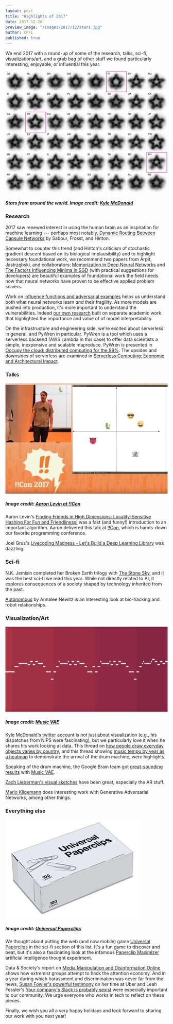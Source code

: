 ```yaml
--- 
layout: post
title: "Highlights of 2017"
date: 2017-12-20
preview_image: "/images/2017/12/stars.jpg"
author: CFFL
published: true
---
```


We end 2017 with a round-up of some of the research, talks, sci-fi,
visualizations/art, and a grab bag of other stuff we found particularly
interesting, enjoyable, or influential this year.

![Stars from around the world](/static/images/2017/12/stars.jpg)

##### Stars from around the world. Image credit: [Kyle McDonald](https://twitter.com/kcimc/status/902233222926311424)

### Research

2017 saw renewed interest in using the human brain as an inspiration for
machine learning --- perhaps most notably, [Dynamic Routing Between Capsule
Networks](https://arxiv.org/abs/1710.09829) by Sabour, Frosst, and Hinton.

Somewhat to counter this trend (and Hinton's criticism of stochastic gradient
descent based on its biological implausibility) and to highlight necessary
foundational work, we recommend two papers from Arpit, Jastrzębski, and
collaborators: [Memorization in Deep Neural
Networks](https://arxiv.org/abs/1706.05394) and [The Factors Influencing Minima
in SGD](https://arxiv.org/abs/1711.04623) (with practical suggestions for
developers) are beautiful examples of foundational work the field needs now
that neural networks have proven to be effective applied problem solvers.

Work on [influence functions and adversarial
examples](http://proceedings.mlr.press/v70/koh17a.html) helps us understand
both what neural networks learn _and_ their fragility. As more models are
pushed into production, it's more important to understand the vulnerabilities.
Indeed [our own
research](http://blog.fastforwardlabs.com/2017/08/02/interpretability.html)
built on separate academic work that highlighted the importance and value of of
model interpretability. 

On the infrastructure and engineering side, we're excited about serverless in
general, and PyWren in particular. PyWren is a tool which uses a serverless
backend (AWS Lambda in this case) to offer data scientists a simple,
inexpensive and scalable mapreduce. PyWren is presented in [Occupy the cloud:
distributed computing for the 99%](https://arxiv.org/abs/1702.04024). The
upsides and downsides of serverless are examined in [Serverless Computing:
Economic and Architectural
Impact](http://www.doc.ic.ac.uk/~rbc/papers/fse-serverless-17.pdf).

### Talks

![Aaron Levin at !!Con](/static/images/2017/12/bangbangcon.png)

##### Image credit: [Aaron Levin at !!Con](https://www.youtube.com/watch?v=kKRvEJrvvso)

Aaron Levin's [Finding Friends in High Dimensions: Locality-Sensitive Hashing
For Fun and Friendliness!](https://www.youtube.com/watch?v=kKRvEJrvvso) was a
fast (and funny!) introduction to an important algorithm. Aaron delivered this
talk at [!!Con](http://bangbangcon.com/), which is hands-down our favorite
programming conference.

Joel Grus's [Livecoding Madness - Let's Build a Deep Learning
Library](https://www.youtube.com/watch?v=o64FV-ez6Gw) was dazzling.

### Sci-fi

N.K. Jemisin completed her Broken Earth trilogy with [The Stone
Sky](https://smile.amazon.com/Stone-Sky-Broken-Earth-ebook/dp/B01N7EQOFA/), and
it was the best sci-fi we read this year. While not directly related to AI, it
explores consequences of a society shaped by technology inherited from the
past.

[Autonomous](https://smile.amazon.com/Autonomous-Annalee-Newitz/dp/0765392089)
by Annalee Newitz is an interesting look at bio-hacking and robot
relationships.

### Visualization/Art

![Music VAE](/static/images/2017/12/musicvae.png)

##### Image credit: [Music VAE](https://www.youtube.com/watch?v=jNiES3pdrU4&index=1&t=3s&list=PLBUMAYA6kvGU8Cgqh709o5SUvo-zHGTxr)

[Kyle McDonald's twitter account](https://twitter.com/kcimc) is not just about
visualization (e.g., his dispatches from NIPS were fascinating), but we
particularly love it when he shares his work looking at data. This thread on
[how people draw everyday objects varies by
country](https://twitter.com/kcimc/status/902229612666658816), and this thread showing
[music tempo by year as a
heatmap](https://twitter.com/kcimc/status/893849886529003524) to demonstrate
the arrival of the drum machine, were highlights.

Speaking of the drum machine, the Google Brain team got [great-sounding
results](https://www.youtube.com/playlist?list=PLBUMAYA6kvGU8Cgqh709o5SUvo-zHGTxr)
with [Music
VAE](https://nips2017creativity.github.io/doc/Hierarchical_Variational_Autoencoders_for_Music.pdf).

[Zach Lieberman's visual sketches](https://www.instagram.com/zach.lieberman/)
have been great, especially the AR stuff.

[Mario Kligemann](https://twitter.com/quasimondo) does interesting work with
Generative Adversarial Networks, among other things.

### Everything else

![Universal Paperclips](/static/images/2017/12/universalpaperclips.png)

##### Image credit: [Universal Paperclips](http://www.decisionproblem.com/paperclips/)

We thought about putting the web (and now mobile) game [Universal
Paperclips](http://www.decisionproblem.com/paperclips/) in the
sci-fi section of this list. It's a fun game to discover and beat, but it's
also a fascinating look at the infamous [Paperclip
Maximizer](https://wiki.lesswrong.com/wiki/Paperclip_maximizer) artificial
intelligence thought experiment.

Data & Society's report on [Media Manipulation and Disinformation
Online](https://datasociety.net/output/media-manipulation-and-disinfo-online/)
shows how extremist groups attempt to hack the attention economy. And in a year
during which harassment and discrimination was never far from the news, [Susan
Fowler's powerful
testimony](https://www.susanjfowler.com/blog/2017/2/19/reflecting-on-one-very-strange-year-at-uber)
on her time at Uber and Leah Fessler's [Your company's Slack is probably
sexist](https://work.qz.com/1128150/your-companys-slack-is-probably-sexist/)
were especially important to our community. We urge everyone who works in tech
to reflect on these pieces.

Finally, we wish you all a very happy holidays and look forward to sharing our
work with you next year!
